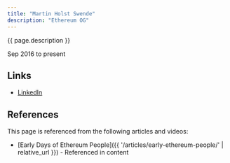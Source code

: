 ```yaml
---
title: "Martin Holst Swende"
description: "Ethereum OG"
---
```


{{ page.description }}

Sep 2016 to present

## Links
- [LinkedIn](https://www.linkedin.com/in/martin-holst-swende-a6664/)

## References

This page is referenced from the following articles and videos:

- [Early Days of Ethereum People]({{ '/articles/early-ethereum-people/' | relative_url }}) - Referenced in content
